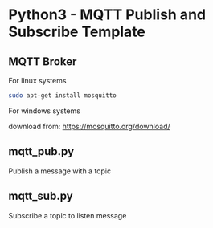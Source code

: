# Python3 - MQTT Publish and Subscribe Template



## MQTT Broker

For linux systems

```bash
sudo apt-get install mosquitto
```

For windows systems

download from: https://mosquitto.org/download/



## mqtt_pub.py

Publish a message with a topic



## mqtt_sub.py

Subscribe a topic to listen message



